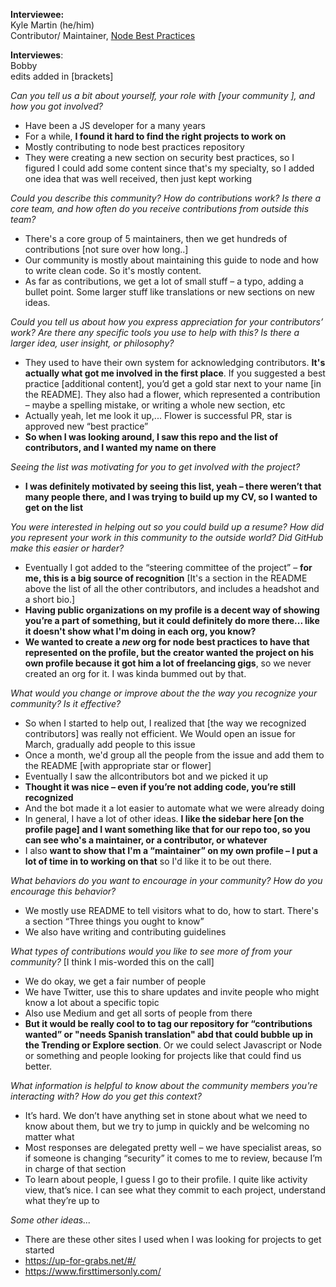 **Interviewee:**  
Kyle Martin (he/him)  
Contributor/ Maintainer, [Node Best Practices](https://github.com/goldbergyoni/nodebestpractices)

**Interviewes**:        
Bobby  
edits added in [brackets]



*Can you tell us a bit about yourself, your role with [your community ], and how you got involved?*
* Have been a JS developer for a many years
* For a while, **I found it hard to find the right projects to work on**
* Mostly contributing to node best practices repository
* They were creating a new section on security best practices, so I figured I could add some content since that's my specialty, so I added one idea that was well received, then just kept working


*Could you describe this community? How do contributions work? Is there a core team, and how often do you receive contributions from outside this team?*
* There's a core group of 5 maintainers, then we get hundreds of contributions [not sure over how long..]
* Our community is mostly about maintaining this guide to node and how to write clean code. So it's mostly content.
* As far as contributions, we get a lot of small stuff – a typo, adding a bullet point. Some larger stuff like translations or new sections on new ideas.


*Could you tell us about how you express appreciation for your contributors’ work? Are there any specific tools you use to help with this? Is there a larger idea, user insight, or philosophy?*
* They used to have their own system for acknowledging contributors. **It's actually what got me involved in the first place**. If you suggested a best practice [additional content], you’d get a gold star next to your name [in the README]. They also had a flower, which represented a contribution – maybe a spelling mistake, or writing a whole new section, etc
* Actually yeah, let me look it up,... Flower is successful PR, star is approved new “best practice”
* **So when I was looking around, I saw this repo and the list of contributors, and I wanted my name on there**

*Seeing the list was motivating for you to get involved with the project?*
* **I was definitely motivated by seeing this list, yeah – there weren’t that many people there, and I was trying to build up my CV, so I wanted to get on the list**

*You were interested in helping out so you could build up a resume? How did you represent your work in this community to the outside world? Did GitHub make this easier or harder?*
* Eventually I got added to the “steering committee of the project” – **for me, this is a big source of recognition** [It's a section in the README above the list of all the other contributors, and includes a headshot and a short bio.]
* **Having public organizations on my profile is a decent way of showing you’re a part of something, but it could definitely do more there... like it doesn't show what I'm doing in each org, you know?**
* **We wanted to create a *new* org for node best practices to have that represented on the profile, but the creator wanted the project on his own profile because it got him a lot of freelancing gigs**, so we never created an org for it. I was kinda bummed out by that.

*What would you change or improve about the the way you recognize your community? Is it effective?*
* So when I started to help out, I realized that [the way we recognized contributors] was really not efficient. We Would open an issue for March, gradually add people to this issue
* Once a month, we'd group all the people from the issue and add them to the README [with appropriate star or flower]
* Eventually I saw the allcontributors bot and we picked it up
* **Thought it was nice – even if you’re not adding code, you’re still recognized**
* And the bot made it a lot easier to automate what we were already doing
* In general, I have a lot of other ideas. **I like the sidebar here [on the profile page] and I want something like that for our repo too, so you can see who's a maintainer, or a contributor, or whatever**
* I also **want to show that I'm a “maintainer” on my own profile – I put a lot of time in to working on that** so I'd like it to be out there.



*What behaviors do you want to encourage in your community? How do you encourage this behavior?*
* We mostly use README to tell visitors what to do, how to start. There's a section “Three things you ought to know”
* We also have writing and contributing guidelines


*What types of contributions would you like to see more of from your community?* [I think I mis-worded this on the call]
* We do okay, we get a fair number of people
* We have Twitter, use this to share updates and invite people who might know a lot about a specific topic
* Also use Medium and get all sorts of people from there
* **But it would be really cool to to tag our repository for “contributions wanted” or "needs Spanish translation" abd that could bubble up in the Trending or Explore section**. Or we could select Javascript or Node or something and people looking for projects like that could find us better.

*What information is helpful to know about the community members you're interacting with? How do you get this context?*
* It’s hard. We don’t have anything set in stone about what we need to know about them, but we try to jump in quickly and be welcoming no matter what
* Most responses are delegated pretty well – we have specialist areas, so if someone is changing “security” it comes to me to review, because I’m in charge of that section
* To learn about people, I guess I go to their profile. I quite like activity view, that’s nice. I can see what they commit to each project, understand what they’re up to

*Some other ideas...*
* There are these other sites I used when I was looking for projects to get started
* https://up-for-grabs.net/#/
* https://www.firsttimersonly.com/
